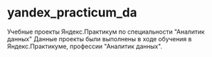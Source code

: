 # yandex_practicum_da
Учебные проекты Яндекс.Практикум по специальности "Аналитик данных" Данные проекты были выполнены в ходе обучения в Яндекс.Практикуме, профессии "Аналитик данных".
